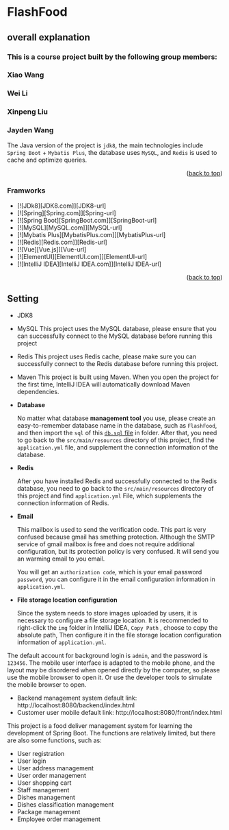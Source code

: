 # FlashFood
## overall explanation
### This is a course project built by the following group members:
### Xiao Wang
### Wei Li
### Xinpeng Liu
### Jayden Wang


<!-- ABOUT THE PROJECT -->


The Java version of the project is `jdk8`, the main technologies include `Spring Boot` + `Mybatis Plus`, the database uses `MySQL`, and `Redis` is used to cache and optimize queries.

<p align="right">(<a href="#悦刻外卖-readme">back to top</a>)</p>

### Framworks

* [![JDk8][JDK8.com]][JDK8-url]
* [![Spring][Spring.com]][Spring-url]
* [![Spring Boot][SpringBoot.com]][SpringBoot-url]
* [![MySQL][MySQL.com]][MySQL-url]
* [![Mybatis Plus][MybatisPlus.com]][MybatisPlus-url]
* [![Redis][Redis.com]][Redis-url]
* [![Vue][Vue.js]][Vue-url]
* [![ElementUI][ElementUI.com]][ElementUI-url]
* [![IntelliJ IDEA][IntelliJ IDEA.com]][IntelliJ IDEA-url]

<p align="right">(<a href="#FlashFood-readme">back to top</a>)</p>





## Setting

* JDK8 
* MySQL This project uses the MySQL database, please ensure that you can successfully connect to the MySQL database before running this project
* Redis
 This project uses Redis cache, please make sure you can successfully connect to the Redis database before running this project.
* Maven This project is built using Maven. When you open the project for the first time, IntelliJ IDEA will automatically download Maven dependencies.


* **Database** </p>
  No matter what database **management tool** you use, please create an easy-to-remember database name in the database, such as `FlashFood`, and then import the `sql` of this 
   [`db.sql` file]([https://github.com/riverify/rikky-takeaway/blob/main/sql/db.sql](https://github.com/jaydenwang2333/FlashFood/tree/main/sql)) in folder.
   After that, you need to go back to the `src/main/resources` directory of this project, find the `application.yml` file, and supplement the connection information of the database.


* **Redis** </p>
  After you have installed Redis and successfully connected to the Redis database, you need to go back to the `src/main/resources` directory of this project and find `application.yml`
     File, which supplements the connection information of Redis.


* **Email** </p>
  This mailbox is used to send the verification code. This part is very confused because gmail has smething protection. Although the SMTP service of gmail mailbox is free and does not require additional configuration, but its protection policy is very confused. It will send you an warming email to you email.

   You will get an `authorization code`, which is your email password `password`, you can configure it in the email configuration information in `application.yml`.


* **File storage location configuration** </p>
 Since the system needs to store images uploaded by users, it is necessary to configure a file storage location. It is recommended to right-click the `img` folder in IntelliJ IDEA, `Copy Path`
   , choose to copy the absolute path,
   Then configure it in the file storage location configuration information of `application.yml`.

The default account for background login is `admin`, and the password is `123456`.
The mobile user interface is adapted to the mobile phone, and the layout may be disordered when opened directly by the computer, so please use the mobile browser to open it.
Or use the developer tools to simulate the mobile browser to open.



- Backend management system default link: http://localhost:8080/backend/index.html
- Customer user mobile default link: http://localhost:8080/front/index.html



This project is a food deliver management system for learning the development of Spring Boot. The functions are relatively limited, but there are also some functions, such as:

* User registration
* User login
* User address management
* User order management
* User shopping cart
* Staff management
* Dishes management
* Dishes classification management
* Package management
* Employee order management

